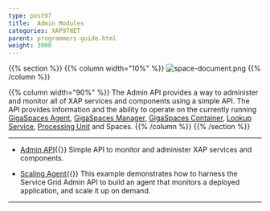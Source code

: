 ```yaml
---
type: post97
title:  Admin Modules
categories: XAP97NET
parent: programmers-guide.html
weight: 3000
---
```





{{% section %}}
{{% column  width="10%" %}}
![space-document.png](/attachment_files/subject/MonitoringAndManagement.png)
{{% /column %}}

{{% column width="90%" %}}
The Admin API provides a way to administer and monitor all of XAP services and components using a simple API. The API provides information and the ability to operate on the currently running [GigaSpaces Agent](/product_overview/service-grid.html#gsa), [GigaSpaces Manager](/product_overview/service-grid.html#gsm), [GigaSpaces Container](/product_overview/service-grid.html#gsc), [Lookup Service](/product_overview/service-grid.html#lus), [Processing Unit](./processing-units.html) and Spaces.
{{% /column %}}
{{% /section %}}

<hr/>

- [Admin API](./administration-and-monitoring-api.html){{<wbr>}}
Simple API to monitor and administer XAP services and components.

- [Scaling Agent](./scaling-agent-example.html){{<wbr>}}
This example demonstrates how to harness the Service Grid Admin API to build an agent that monitors a deployed application, and scale it up on demand.


<hr/>


